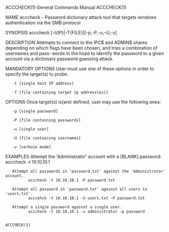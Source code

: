 ACCCHECK(1)                                                   General Commands Manual                                                  ACCCHECK(1)

NAME
       acccheck - Password dictionary attack tool that targets windows authentication via the SMB protocol

SYNOPSIS
       acccheck [-t{IP}|-T{FILE}][-p,-P,-u,-U,-v]

DESCRIPTION
       Attempts to connect to the IPC$ and ADMIN$ shares depending on which flags have been chosen, and tries a combination of usernames and pass‐
       words in the hope to identify the password to a given account via a dictionary password guessing attack.

MANDATORY OPTIONS
       User must use one of these options in order to specify the target(s) to probe.

       -t [single host IP address]

       -T [file containing target ip address(es)]

OPTIONS
       Once target(s) is(are) defined, user may use the following ones:

       -p [single password]

       -P [file containing passwords]

       -u [single user]

       -U [file containing usernames]

       -v [verbose mode]

EXAMPLES
       Attempt the 'Administrator' account with a [BLANK] password.
              acccheck -t 10.10.10.1

       Attempt all passwords in 'password.txt' against the 'Administrator' account.
              acccheck -t 10.10.10.1 -P password.txt

       Attempt all password in 'password.txt' against all users in 'users.txt'.
              acccehck -t 10.10.10.1 -U users.txt -P password.txt

       Attempt a single password against a single user.
              acccheck -t 10.10.10.1 -u administrator -p password

                                                                                                                                       ACCCHECK(1)
